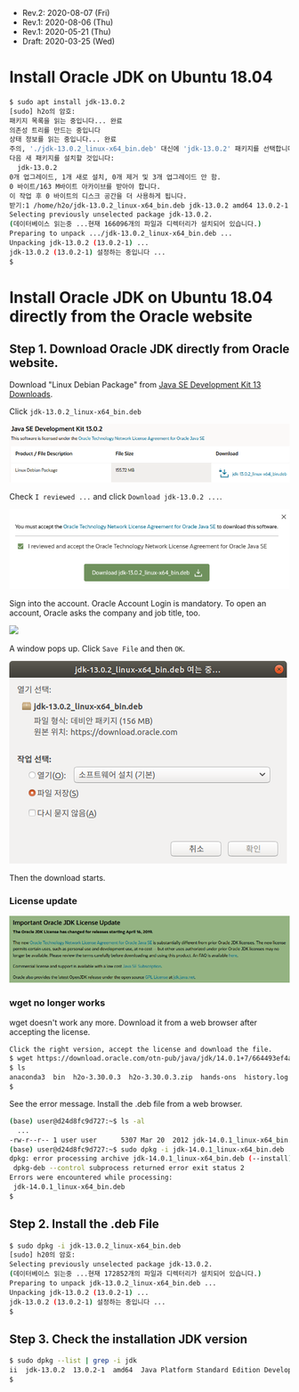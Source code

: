 * Rev.2: 2020-08-07 (Fri)
* Rev.1: 2020-08-06 (Thu)
* Rev.1: 2020-05-21 (Thu)
* Draft: 2020-03-25 (Wed)

# Install Oracle JDK on Ubuntu 18.04 

```bash
$ sudo apt install jdk-13.0.2
[sudo] h2o의 암호: 
패키지 목록을 읽는 중입니다... 완료
의존성 트리를 만드는 중입니다       
상태 정보를 읽는 중입니다... 완료
주의, './jdk-13.0.2_linux-x64_bin.deb' 대신에 'jdk-13.0.2' 패키지를 선택합니다
다음 새 패키지를 설치할 것입니다:
  jdk-13.0.2
0개 업그레이드, 1개 새로 설치, 0개 제거 및 3개 업그레이드 안 함.
0 바이트/163 M바이트 아카이브를 받아야 합니다.
이 작업 후 0 바이트의 디스크 공간을 더 사용하게 됩니다.
받기:1 /home/h2o/jdk-13.0.2_linux-x64_bin.deb jdk-13.0.2 amd64 13.0.2-1 [163 MB]
Selecting previously unselected package jdk-13.0.2.
(데이터베이스 읽는중 ...현재 166096개의 파일과 디렉터리가 설치되어 있습니다.)
Preparing to unpack .../jdk-13.0.2_linux-x64_bin.deb ...
Unpacking jdk-13.0.2 (13.0.2-1) ...
jdk-13.0.2 (13.0.2-1) 설정하는 중입니다 ...
$
```

# Install Oracle JDK on Ubuntu 18.04 directly from the Oracle website
## Step 1. Download Oracle JDK directly from Oracle website.

Download "Linux Debian Package" from [Java SE Development Kit 13 Downloads](https://www.oracle.com/java/technologies/javase-jdk13-downloads.html).

Click `jdk-13.0.2_linux-x64_bin.deb`

<img src="images/java_se_development_kit13_0_2.png">

Check `I reviewed ...` and click `Download jdk-13.0.2 ...`.

<img src="images/accept_the_license_and_download_deb_file.png">

Sign into the account. Oracle Account Login is mandatory. To open an account, Oracle asks the company and job title, too.

<img src="images/oracle_account_signin-english.png">

A window pops up. Click `Save File` and then `OK`.

<img src="images/opening_jdk13_0_2_linux-x64_bin_deb.png">

Then the download starts.

### License update

<img src="images/important_oracle_jdk_license_update-2019-04-16.png">

### wget no longer works
wget doesn't work any more. Download it from a web browser after accepting the license. 

```bash
Click the right version, accept the license and download the file.
$ wget https://download.oracle.com/otn-pub/java/jdk/14.0.1+7/664493ef4a6946b186ff29eb326336a2/jdk-14.0.1_linux-x64_bin.deb
$ ls
anaconda3  bin  h2o-3.30.0.3  h2o-3.30.0.3.zip  hands-ons  history.log  jdk-14.0.1_linux-x64_bin.deb  projects
$
```
See the error message. Install the .deb file from a web browser.
```bash
(base) user@d24d8fc9d727:~$ ls -al
  ...
-rw-r--r-- 1 user user      5307 Mar 20  2012 jdk-14.0.1_linux-x64_bin.deb
(base) user@d24d8fc9d727:~$ sudo dpkg -i jdk-14.0.1_linux-x64_bin.deb
dpkg: error processing archive jdk-14.0.1_linux-x64_bin.deb (--install):
 dpkg-deb --control subprocess returned error exit status 2
Errors were encountered while processing:
 jdk-14.0.1_linux-x64_bin.deb
$
```

## Step 2. Install the .deb File

```bash
$ sudo dpkg -i jdk-13.0.2_linux-x64_bin.deb
[sudo] h20의 암호: 
Selecting previously unselected package jdk-13.0.2.
(데이터베이스 읽는중 ...현재 172852개의 파일과 디렉터리가 설치되어 있습니다.)
Preparing to unpack jdk-13.0.2_linux-x64_bin.deb ...
Unpacking jdk-13.0.2 (13.0.2-1) ...
jdk-13.0.2 (13.0.2-1) 설정하는 중입니다 ...
$
```

## Step 3. Check the installation JDK version
```bash
$ sudo dpkg --list | grep -i jdk
ii  jdk-13.0.2  13.0.2-1  amd64  Java Platform Standard Edition Development Kit
$
```
